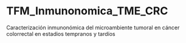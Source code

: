 # TFM_Inmunonomica_TME_CRC
Caracterización inmunonómica del microambiente tumoral en cáncer colorrectal en estadios tempranos y tardı́os
